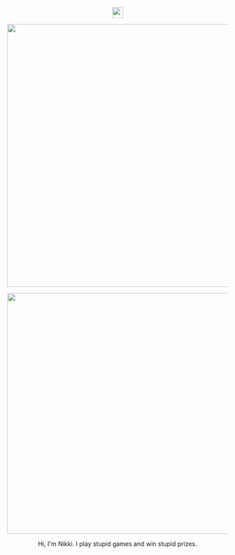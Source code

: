 <p align="center">
<img height= "25" src="https://user-images.githubusercontent.com/31828869/158034352-0ddc61ca-84b8-44e9-8ffe-2ba80c28ceca.gif"></img>
</p>
<p align="center">
  <img width= "600" src="https://user-images.githubusercontent.com/31828869/158034620-e7b30afc-4cdd-4813-b53e-ded1f14bbdc1.gif"></img>
  </p>

<p align="center">
<img width="550" src="https://lh3.googleusercontent.com/Rxil7gPX2BW7IT46ki8ZQYJWXh8ZD9dPk_1ptQpisULAUOdg6Xg1fCf62fZC-tUpij80Kdjz_nNxPlijH2-alwRp1vML_3V8nl4XPziivHa8zjdyJxdMkol3Y1EqCEkKJPwVe4VjQ_M9O8Z7_6c2dbApiW2TWlyYFN2cTko7JJh0R6IYcVSK59WMbth77kT6YMAxkSJPGq_xHlLqTAKO3q1GjXdI86IbDtE08Fwu5vXFw55pLvNjjjY0uKpzIO56-X9k1mfsI2kR1dbpvcYYKAeg55eaeoGzxR3Ha62wMw5pLp3L9TmPcsU8DM6VI8cXN8CYpYZAbQo1IUSHKALO3uGkqJO29XLtdu7ea6xdtDLdOQ7pWnBGETtfR7uclea3pyAgh9ugYdmM4REEkJRFKmC_pDLslOseyiE0Zk0tXbksrG1yEX_xZ04Dcq8c_-mjN2B80uie--DN-Ah1TDU2D0ePJJ_aj45CVVSRqbQw_wzKUmq9nEmCLWAgelumwzRcnvm4RNNPzqtlUqZQOMXQKuNOPNqP7EwSqLSs_mbxKhYwy1E7BZegpBDtQreRdOkBinM-YNygAUZW8DYCge3XOKPJhiUGp737G5_OaNqbvwrNdarxk5Kvr_3Fh_b5XK85pE42AUENJf5Ie6en79nTG0EIdAInhaJVgM7PRqCzko0qmIo2MXnv0N5E986lc-gZentQw08tQA-0A0N1PiGkJVLG=w1073-h699-no?authuser=0"></img>
</p>

<p align="center">
  Hi, I'm Nikki. I play stupid games and win stupid prizes.
  
 </p>


